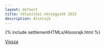 ```yaml
---
layout: default
title: Választási névjegyzék 2022
description: Alsórajk
---
```


{% include settlementHTMLs/Alsoorajk.html %}

[Vissza](../)